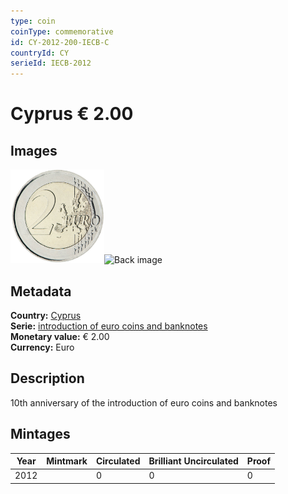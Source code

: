 ```yaml
---
type: coin
coinType: commemorative
id: CY-2012-200-IECB-C
countryId: CY
serieId: IECB-2012
---
```


# Cyprus € 2.00

## Images

<img src="../../Images/common-2007-200.png" height="150" alt="Front image"><img src="Images/CY-2012-200-000.png" height="150" alt="Back image">

## Metadata

**Country:** [Cyprus](../../Countries/Cyprus/index.md)\
**Serie:** [introduction of euro coins and banknotes](index.md)\
**Monetary value:** € 2.00\
**Currency:** Euro

## Description
10th anniversary of the introduction of euro coins and banknotes

## Mintages

| Year | Mintmark | Circulated | Brilliant Uncirculated | Proof |
| ---- | -------- | ---------- | ---------------------- | ----- |
| 2012 |  | 0| 0 | 0 |
